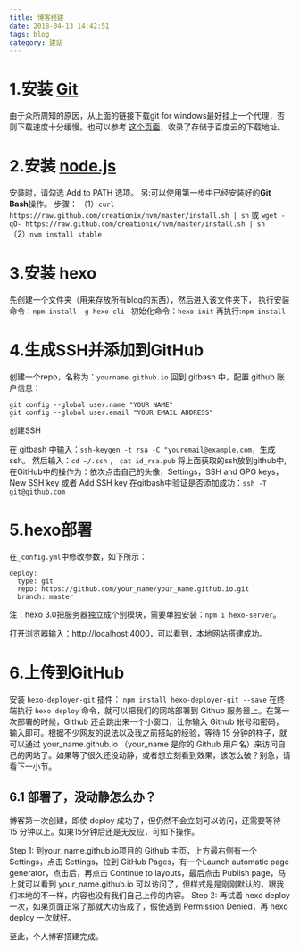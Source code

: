 ```yaml
---
title: 博客搭建
date: 2018-04-13 14:42:51
tags: blog
category: 建站
---
```

# 1.安装 [Git](https://git-scm.com/download/win)

 由于众所周知的原因，从上面的链接下载git for windows最好挂上一个代理，否则下载速度十分缓慢。也可以参考 [这个页面](https://github.com/waylau/git-for-win)，收录了存储于百度云的下载地址。

<!-- more -->
# 2.安装 [node.js](http://nodejs.org/)

安装时，请勾选 Add to PATH 选项。
另:可以使用第一步中已经安装好的**Git Bash**操作。
步骤：
（1）`curl https://raw.github.com/creationix/nvm/master/install.sh | sh`    或
    `wget -qO- https://raw.github.com/creationix/nvm/master/install.sh | sh
`
（2）`nvm install stable
`

# 3.安装 hexo

先创建一个文件夹（用来存放所有blog的东西），然后进入该文件夹下，
执行安装命令：`npm install -g hexo-cli
`
初始化命令：`hexo init`
 再执行:`npm install
`

# 4.生成SSH并添加到GitHub

创建一个repo，名称为：`yourname.github.io`
回到 gitbash 中，配置 github 账户信息：

    git config --global user.name "YOUR NAME"
    git config --global user.email "YOUR EMAIL ADDRESS"
    
创建SSH

在 gitbash 中输入：`ssh-keygen -t rsa -C "youremail@example.com`，生成ssh。
然后输入：`cd ~/.ssh` ，    `cat id_rsa.pub`
将上面获取的ssh放到github中,在GitHub中的操作为：依次点击自己的头像，Settings，SSH and GPG keys，New SSH key 或者 Add SSH key
在gitbash中验证是否添加成功：`ssh -T git@github.com`
# 5.hexo部署

在` _config.yml `中修改参数，如下所示：

    deploy:
      type: git
      repo: https://github.com/your_name/your_name.github.io.git
      branch: master

注：hexo 3.0把服务器独立成个别模块，需要单独安装：`npm i hexo-server`。

打开浏览器输入：http://localhost:4000，可以看到，本地网站搭建成功。

# 6.上传到GitHub

安装 `hexo-deployer-git` 插件：
    `npm install hexo-deployer-git --save`
在终端执行 `hexo deploy` 命令，就可以把我们的网站部署到 Github 服务器上。在第一次部署的时候，Github 还会跳出来一个小窗口，让你输入 Github 帐号和密码，输入即可。根据不少网友的说法以及我之前搭站的经验，等待 15 分钟的样子，就可以通过 your_name.github.io （your_name 是你的 Github 用户名）来访问自己的网站了。如果等了很久还没动静，或者想立刻看到效果，该怎么破？别急，请看下一小节。

## 6.1 部署了，没动静怎么办？

博客第一次创建，即使 deploy 成功了，但仍然不会立刻可以访问，还需要等待 15 分钟以上。如果15分钟后还是无反应，可如下操作。

Step 1: 到your_name.github.io项目的 Github 主页，上方最右侧有一个 Settings，点击 Settings，拉到 GitHub Pages，有一个Launch automatic page generator，点击后，再点击 Continue to layouts，最后点击 Publish page，马上就可以看到 your_name.github.io 可以访问了，但样式是是刚刚默认的，跟我们本地的不一样，内容也没有我们自己上传的内容。
Step 2: 再试着 hexo deploy 一次，如果页面正常了那就大功告成了，假使遇到 Permission Denied，再 hexo deploy 一次就好。

至此，个人博客搭建完成。

